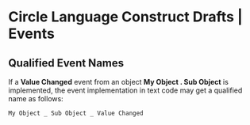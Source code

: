 ﻿Circle Language Construct Drafts | Events
=========================================

Qualified Event Names
---------------------

If a __Value Changed__ event from an object  __My Object  .  Sub Object__ is implemented, the event implementation in text code may get a qualified name as follows:

```
My Object _ Sub Object _ Value Changed
```